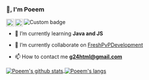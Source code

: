 ### 👋, I'm Poeem

<img alt="Custom badge" src="https://img.shields.io/badge/Discord-Chicho%231337-5865F2?style=for-the-badge&logo=discord&logoColor=white">

<a href="https://twitter.com/Unknown1ess">
  <img align="left" alt="Poeem" width="21px" src="https://raw.githubusercontent.com/anuraghazra/anuraghazra/master/assets/twitter.svg" />
</a>

<a href="https://discord.gg/FreshPvP">
  <img align="left" alt="Poeem" width="21px" src="https://raw.githubusercontent.com/anuraghazra/anuraghazra/master/assets/discord-round.svg" />
</a>

<br />

- 🌱 I’m currently learning **Java and JS**

- 🔭 I’m currently collaborate on [FreshPvPDevelopment](https://github.com/k5zog)

- 📫 How to contact me **g24html@gmail.com**
  
<a href="https://github.com/poeem">
  <img align="center" src="https://github-readme-stats.anuraghazra1.vercel.app/api?username=poeem&show_icons=true&include_all_commits=false&theme=radical&count_private=true" alt="Poeem's github stats" />
</a>

<a href="https://github.com/poeem">
  <img align="center" src="https://github-readme-stats.vercel.app/api/top-langs/?username=poeem&layout=compact&theme=radical" alt="Poeem's langs" />
</a>
  
<br />
<br />
  

